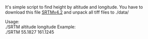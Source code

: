It's simple script to find height by altitude and longitude. You have to download this file [SRTMv4.2](https://drive.google.com/drive/u/0/folders/0B_J08t5spvd8RWRmYmtFa2puZEE) and unpack all tiff files to ./data/  

Usage:  
	./SRTM altitude longitude
Example:   
	./SRTM 55.1827 161.1245
